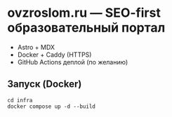 # ovzroslom.ru — SEO-first образовательный портал

- Astro + MDX
- Docker + Caddy (HTTPS)
- GitHub Actions деплой (по желанию)

## Запуск (Docker)
```
cd infra
docker compose up -d --build
```
